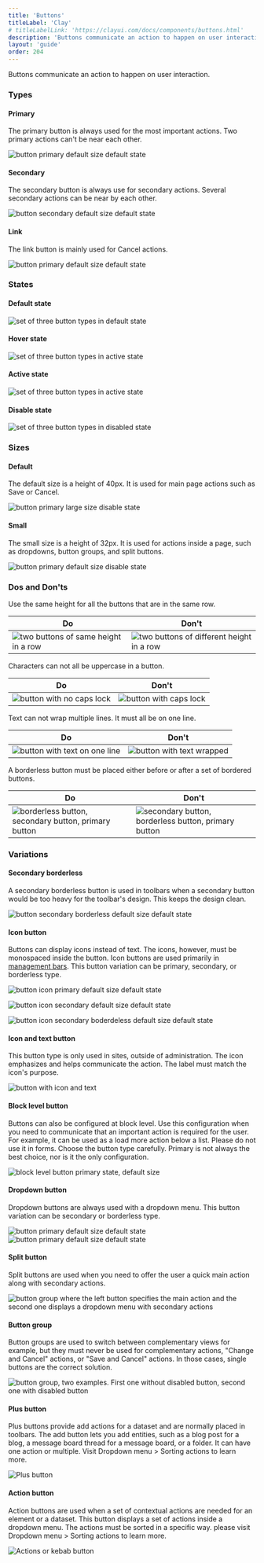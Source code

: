 ```yaml
---
title: 'Buttons'
titleLabel: 'Clay'
# titleLabelLink: 'https://clayui.com/docs/components/buttons.html'
description: 'Buttons communicate an action to happen on user interaction.'
layout: 'guide'
order: 204
---
```


Buttons communicate an action to happen on user interaction.

### Types

#### Primary

The primary button is always used for the most important actions. Two primary actions can't be near each other.

![button primary default size default state](/images/lexicon/ButtonPrimary.png)

#### Secondary

The secondary button is always use for secondary actions. Several secondary actions can be near by each other.

![button secondary default size default state](/images/lexicon/ButtonSecondary.png)

#### Link

The link button is mainly used for Cancel actions.

![button primary default size default state](/images/lexicon/ButtonLink.png)

### States

#### Default state

![set of three button types in default state](/images/lexicon/ButtonDefault.png)

#### Hover state

![set of three button types in active state](/images/lexicon/ButtonHover.png)

#### Active state

![set of three button types in active state](/images/lexicon/ButtonActive.png)

#### Disable state

![set of three button types in disabled state](/images/lexicon/ButtonDisabled.png)

### Sizes

#### Default

The default size is a height of 40px. It is used for main page actions such as Save or Cancel.

![button primary large size disable state](/images/lexicon/ButtonPrimary.png)

#### Small

The small size is a height of 32px. It is used for actions inside a page, such as dropdowns, button groups, and split buttons.

![button primary default size disable state](/images/lexicon/ButtonPrimarySmall.png)

### Dos and Don'ts

Use the same height for all the buttons that are in the same row.

| Do | Don't |
| -- | ----- |
| ![two buttons of same height in a row](/images/lexicon/ButtonSizeDo.png) | ![two buttons of different height in a row](/images/lexicon/ButtonSizeDont.png) |

<!--
<div class="row">
	<div class="dodont col-lg">
		<img class="do" src="/images/lexicon/ButtonSizeDo.png" alt="two buttons of same height in a row">
		<p class="do">Do</p>
	</div>
	<div class="dodont col-lg">
		<img class="dont" src="/images/lexicon/ButtonSizeDont.png" alt="two buttons of different height in a row">
		<p class="dont">Don't</p>
	</div>
</div> -->

Characters can not all be uppercase in a button.

| Do | Don't |
| -- | ----- |
| ![button with no caps lock](/images/lexicon/ButtonCapitalizationDo.png) | ![button with caps lock](/images/lexicon/ButtonCapitalizationDont.png) |

<!--
<div class="row">
	<div class="dodont col-lg">
		<img class="do" src="/images/lexicon/ButtonCapitalizationDo.png" alt="button with no caps lock">
		<p class="do">Do</p>
	</div>
	<div class="dodont col-lg">
		<img class="dont" src="/images/lexicon/ButtonCapitalizationDont.png" alt="button with caps lock">
		<p class="dont">Don't</p>
	</div>
</div> -->

Text can not wrap multiple lines. It must all be on one line.

| Do | Don't |
| -- | ----- |
| ![button with text on one line](/images/lexicon/ButtonWrapDo.png) | ![button with text wrapped](/images/lexicon/ButtonWrapDont.png) |

<!--
<div class="row">
	<div class="dodont col-lg">
		<img class="do" src="/images/lexicon/ButtonWrapDo.png" alt="button with text on one line">
		<p class="do">Do</p>
	</div>
	<div class="dodont col-lg">
		<img class="dont" src="/images/lexicon/ButtonWrapDont.png" alt="button with text wrapped">
		<p class="dont">Don't</p>
	</div>
</div> -->

A borderless button must be placed either before or after a set of bordered buttons.

| Do | Don't |
| -- | ----- |
| ![borderless button, secondary button, primary button](/images/lexicon/ButtonIconDo.png) | ![secondary button, borderless button, primary button](/images/lexicon/ButtonIconDont.png) |

<!--
<div class="row">
	<div class="dodont col-lg">
		<img class="do" src="/images/lexicon/ButtonIconDo.png" alt="borderless button, secondary button, primary button">
		<p class="do">Do</p>
	</div>
	<div class="dodont col-lg">
		<img class="dont" src="/images/lexicon/ButtonIconDont.png" alt="secondary button, borderless button, primary button">
		<p class="dont">Don't</p>
	</div>
</div> -->

### Variations

#### Secondary borderless

A secondary borderless button is used in toolbars when a secondary button would be too heavy for the toolbar's design. This keeps the design clean.

![button secondary borderless default size default state](/images/lexicon/ButtonBorderless.png)

#### Icon button

Buttons can display icons instead of text. The icons, however, must be monospaced inside the button. Icon buttons are used primarily in [management bars](../toolbars/management-bar). This button variation can be primary, secondary, or borderless type.

![button icon primary default size default state](/images/lexicon/ButtonIconPrimary.png)

![button icon secondary default size default state](/images/lexicon/ButtonIconSecondary.png)

![button icon secondary boderdeless default size default state](/images/lexicon/ButtonIconBorderless.png)

#### Icon and text button

This button type is only used in sites, outside of administration. The icon emphasizes and helps communicate the action. The label must match the icon's purpose.

![button with icon and text](/images/lexicon/ButtonIconText.png)

#### Block level button

Buttons can also be configured at block level. Use this configuration when you need to communicate that an important action is required for the user. For example, it can be used as a load more action below a list. Please do not use it in forms. Choose the button type carefully. Primary is not always the best choice, nor is it the only configuration.

![block level button primary state, default size](/images/lexicon/ButtonBlockLevel.png)

#### Dropdown button

Dropdown buttons are always used with a dropdown menu. This button variation can be secondary or borderless type.

![button primary default size default state](/images/lexicon/ButtonDropdown.png)  
![button primary default size default state](/images/lexicon/ButtonDropdownBorderless.png)

#### Split button

Split buttons are used when you need to offer the user a quick main action along with secondary actions.

![button group where the left button specifies the main action and the second one displays a dropdown menu with secondary actions](/images/lexicon/ButtonSplit.png)

#### Button group

Button groups are used to switch between complementary views for example, but they must never be used for complementary actions, "Change and Cancel" actions, or "Save and Cancel" actions. In those cases, single buttons are the correct solution.

![button group, two examples. First one without disabled button, second one with disabled button](/images/lexicon/ButtonGroup.png)

#### Plus button

Plus buttons provide add actions for a dataset and are normally placed in toolbars. The add button lets you add entities, such as a blog post for a blog, a message board thread for a message board, or a folder. It can have one action or multiple. Visit Dropdown menu > Sorting actions to learn more.

![Plus button](/images/lexicon/ButtonActionPlus.png)

#### Action button

Action buttons are used when a set of contextual actions are needed for an element or a dataset. This button displays a set of actions inside a dropdown menu. The actions must be sorted in a specific way. please visit Dropdown menu > Sorting actions to learn more.

![Actions or kebab button](/images/lexicon/ButtonActionKebab.png)
